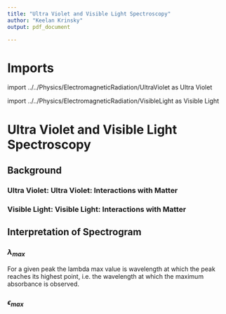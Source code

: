 ```yaml
---
title: "Ultra Violet and Visible Light Spectroscopy"
author: "Keelan Krinsky"
output: pdf_document

---
```


# Imports

import ../../Physics/ElectromagneticRadiation/UltraViolet as Ultra Violet


import ../../Physics/ElectromagneticRadiation/VisibleLight as Visible Light

# Ultra Violet and Visible Light Spectroscopy

## Background

### __Ultra Violet: Ultra Violet: Interactions with Matter__

### __Visible Light: Visible Light: Interactions with Matter__

## Interpretation of Spectrogram 

### $\lambda_{max}$ 
For a given peak the lambda max value is wavelength at which the peak reaches its highest point, i.e. the wavelength at which the maximum absorbance is observed. 

### $\epsilon_{max}$


